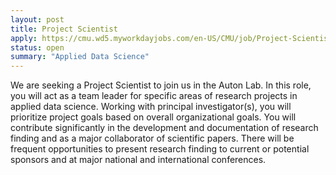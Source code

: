 ```yaml
---
layout: post
title: Project Scientist
apply: https://cmu.wd5.myworkdayjobs.com/en-US/CMU/job/Project-Scientist--Robotics-Institute_2018595
status: open
summary: "Applied Data Science"
---
```


We are seeking a Project Scientist to join us in the Auton Lab. In this role, you will act as a team leader for specific areas of research projects in applied data science. Working with principal investigator(s), you will prioritize project goals based on overall organizational goals. You will contribute significantly in the development and documentation of research finding and as a major collaborator of scientific papers. There will be frequent opportunities to present research finding to current or potential sponsors and at major national and international conferences.
